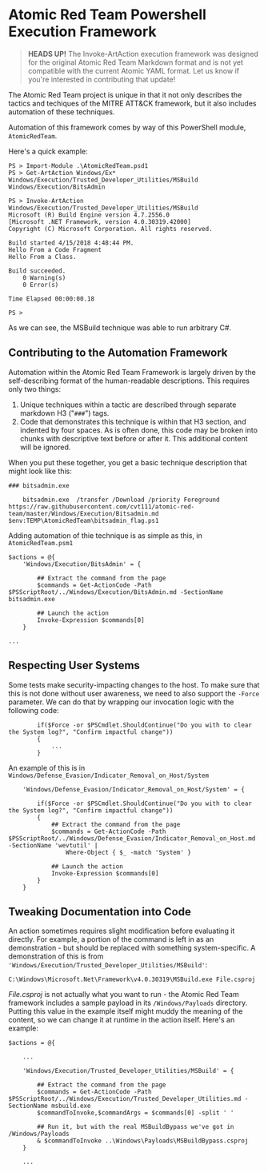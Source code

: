 # Atomic Red Team Powershell Execution Framework 

> **HEADS UP!** The Invoke-ArtAction execution framework was designed for the original Atomic Red Team Markdown
> format and is not yet compatible with the current Atomic YAML format. Let us know if you're interested in 
> contributing that update!  

The Atomic Red Team project is unique in that it not only describes the tactics and techiques of the MITRE ATT&CK framework, but it also includes automation of these techniques.

Automation of this framework comes by way of this PowerShell module, ```AtomicRedTeam```.

Here's a quick example:

```
PS > Import-Module .\AtomicRedTeam.psd1
PS > Get-ArtAction Windows/Ex*
Windows/Execution/Trusted_Developer_Utilities/MSBuild
Windows/Execution/BitsAdmin

PS > Invoke-ArtAction Windows/Execution/Trusted_Developer_Utilities/MSBuild
Microsoft (R) Build Engine version 4.7.2556.0
[Microsoft .NET Framework, version 4.0.30319.42000]
Copyright (C) Microsoft Corporation. All rights reserved.

Build started 4/15/2018 4:48:44 PM.
Hello From a Code Fragment
Hello From a Class.

Build succeeded.
    0 Warning(s)
    0 Error(s)

Time Elapsed 00:00:00.18

PS > 

```

As we can see, the MSBuild technique was able to run arbitrary C#.

## Contributing to the Automation Framework

Automation within the Atomic Red Team Framework is largely driven by the self-describing format of the human-readable descriptions. This requires only two things:

1) Unique techniques within a tactic are described through separate markdown H3 ("```###```") tags.
2) Code that demonstrates this technique is within that H3 section, and indented by four spaces. As is often done, this code may be broken into chunks with descriptive text before or after it. This additional content will be ignored.

When you put these together, you get a basic technique description that might look like this:

```
### bitsadmin.exe

    bitsadmin.exe  /transfer /Download /priority Foreground https://raw.githubusercontent.com/cvt111/atomic-red-team/master/Windows/Execution/Bitsadmin.md $env:TEMP\AtomicRedTeam\bitsadmin_flag.ps1
```

Adding automation of thie technique is as simple as this, in ```AtomicRedTeam.psm1```

```
$actions = @{
    'Windows/Execution/BitsAdmin' = {

        ## Extract the command from the page
        $commands = Get-ActionCode -Path $PSScriptRoot/../Windows/Execution/BitsAdmin.md -SectionName bitsadmin.exe

        ## Launch the action
        Invoke-Expression $commands[0]
    }

...
```

## Respecting User Systems

Some tests make security-impacting changes to the host. To make sure that this is not done without user awareness, we need to also support the ```-Force``` parameter. We can do that by wrapping our invocation logic with the following code:

```
        if($Force -or $PSCmdlet.ShouldContinue("Do you with to clear the System log?", "Confirm impactful change"))
        {
            ...
        }

```

An example of this is in ```Windows/Defense_Evasion/Indicator_Removal_on_Host/System```

```
    'Windows/Defense_Evasion/Indicator_Removal_on_Host/System' = {

        if($Force -or $PSCmdlet.ShouldContinue("Do you with to clear the System log?", "Confirm impactful change"))
        {
            ## Extract the command from the page
            $commands = Get-ActionCode -Path $PSScriptRoot/../Windows/Defense_Evasion/Indicator_Removal_on_Host.md -SectionName 'wevtutil' |
                Where-Object { $_ -match 'System' }
            
            ## Launch the action
            Invoke-Expression $commands[0]
        }
    }
```

## Tweaking Documentation into Code

An action sometimes requires slight modification before evaluating it directly. For example, a portion of the command is left in as an demonstration - but should be replaced with something system-specific. A demonstration of this is from ```'Windows/Execution/Trusted_Developer_Utilities/MSBuild'```:

    C:\Windows\Microsoft.Net\Framework\v4.0.30319\MSBuild.exe File.csproj

_File.csproj_ is not actually what you want to run - the Atomic Red Team framework includes a sample payload in its ```/Windows/Payloads``` directory. Putting this value in the example itself might muddy the meaning of the content, so we can change it at runtime in the action itself. Here's an example:

```
$actions = @{

    ...

    'Windows/Execution/Trusted_Developer_Utilities/MSBuild' = {

        ## Extract the command from the page
        $commands = Get-ActionCode -Path $PSScriptRoot/../Windows/Execution/Trusted_Developer_Utilities.md -SectionName msbuild.exe
        $commandToInvoke,$commandArgs = $commands[0] -split ' '

        ## Run it, but with the real MSBuildBypass we've got in /Windows/Payloads
        & $commandToInvoke ..\Windows\Payloads\MSBuildBypass.csproj
    }

    ...

```